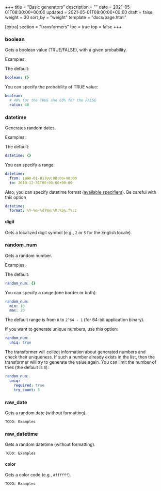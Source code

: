 +++
title = "Basic generators"
description = ""
date = 2021-05-01T08:00:00+00:00
updated = 2021-05-01T08:00:00+00:00
draft = false
weight = 30
sort_by = "weight"
template = "docs/page.html"

[extra]
section = "transformers"
toc = true
top = false
+++

### boolean

Gets a boolean value (TRUE/FALSE), with a given probability.

Examples:

The default:

```yaml
boolean: {}
```

You can specify the probability of TRUE value:

```yaml
boolean:
  # 40% for the TRUE and 60% for the FALSE
  ratio: 40
```

### datetime

Generates random dates.

Examples:

The default:

```yaml
datetime: {}
```

You can specify a range:

```yaml
datetime:
  from: 1990-01-01T00:00:00+00:00
  to: 2010-12-31T00:00:00+00:00
```

Also, you can specify datetime format
([available specifiers](https://docs.rs/chrono/0.4.19/chrono/format/strftime/index.html)).
Be careful with this option

```yaml
datetime:
  format: %Y-%m-%dT%H:%M:%S%.f%:z
```

#### digit

Gets a localized digit symbol (e.g., `2` or `5` for the English locale).

### random_num

Gets a random number.

Examples:

The default:

```yaml
random_num: {}
```

You can specify a range (one border or both):

```yaml
random_num:
  min: 10
  max: 20
```

The default range is from `0` to `2^64 - 1` (for 64-bit application binary).

If you want to generate unique numbers, use this option:

```yaml
random_num:
  uniq: true
```

The transformer will collect information about generated numbers and check their uniqueness.
If such a number already exists in the list, then the transformer will try to generate the value again.
You can limit the number of tries (the default is `3`):

```yaml
random_num:
  uniq:
    required: true
    try_count: 5
```

### raw_date

Gets a random date (without formatting).

```
TODO: Examples
```

### raw_datetime

Gets a random datetime (without formatting).

```
TODO: Examples
```

#### color

Gets a color code (e.g., `#ffffff`).
```
TODO: Examples
```
